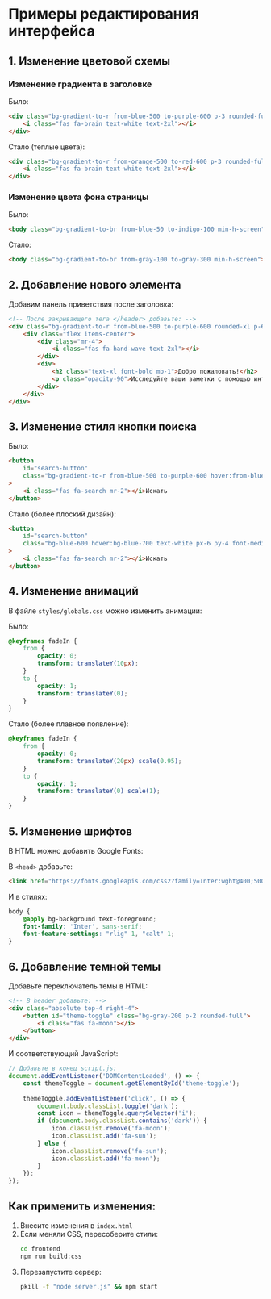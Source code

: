 # Примеры редактирования интерфейса

## 1. Изменение цветовой схемы

### Изменение градиента в заголовке

Было:
```html
<div class="bg-gradient-to-r from-blue-500 to-purple-600 p-3 rounded-full shadow-lg">
    <i class="fas fa-brain text-white text-2xl"></i>
</div>
```

Стало (теплые цвета):
```html
<div class="bg-gradient-to-r from-orange-500 to-red-600 p-3 rounded-full shadow-lg">
    <i class="fas fa-brain text-white text-2xl"></i>
</div>
```

### Изменение цвета фона страницы

Было:
```html
<body class="bg-gradient-to-br from-blue-50 to-indigo-100 min-h-screen">
```

Стало:
```html
<body class="bg-gradient-to-br from-gray-100 to-gray-300 min-h-screen">
```

## 2. Добавление нового элемента

Добавим панель приветствия после заголовка:

```html
<!-- После закрывающего тега </header> добавьте: -->
<div class="bg-gradient-to-r from-blue-500 to-purple-600 rounded-xl p-6 text-white mb-8">
    <div class="flex items-center">
        <div class="mr-4">
            <i class="fas fa-hand-wave text-2xl"></i>
        </div>
        <div>
            <h2 class="text-xl font-bold mb-1">Добро пожаловать!</h2>
            <p class="opacity-90">Исследуйте ваши заметки с помощью интеллектуального поиска</p>
        </div>
    </div>
</div>
```

## 3. Изменение стиля кнопки поиска

Было:
```html
<button 
    id="search-button" 
    class="bg-gradient-to-r from-blue-500 to-purple-600 hover:from-blue-600 hover:to-purple-700 text-white px-6 py-4 font-medium transition-all duration-300 transform hover:scale-105"
>
    <i class="fas fa-search mr-2"></i>Искать
</button>
```

Стало (более плоский дизайн):
```html
<button 
    id="search-button" 
    class="bg-blue-600 hover:bg-blue-700 text-white px-6 py-4 font-medium transition-colors duration-300 rounded-r-lg"
>
    <i class="fas fa-search mr-2"></i>Искать
</button>
```

## 4. Изменение анимаций

В файле `styles/globals.css` можно изменить анимации:

Было:
```css
@keyframes fadeIn {
    from {
        opacity: 0;
        transform: translateY(10px);
    }
    to {
        opacity: 1;
        transform: translateY(0);
    }
}
```

Стало (более плавное появление):
```css
@keyframes fadeIn {
    from {
        opacity: 0;
        transform: translateY(20px) scale(0.95);
    }
    to {
        opacity: 1;
        transform: translateY(0) scale(1);
    }
}
```

## 5. Изменение шрифтов

В HTML можно добавить Google Fonts:

В `<head>` добавьте:
```html
<link href="https://fonts.googleapis.com/css2?family=Inter:wght@400;500;600;700&display=swap" rel="stylesheet">
```

И в стилях:
```css
body {
    @apply bg-background text-foreground;
    font-family: 'Inter', sans-serif;
    font-feature-settings: "rlig" 1, "calt" 1;
}
```

## 6. Добавление темной темы

Добавьте переключатель темы в HTML:
```html
<!-- В header добавьте: -->
<div class="absolute top-4 right-4">
    <button id="theme-toggle" class="bg-gray-200 p-2 rounded-full">
        <i class="fas fa-moon"></i>
    </button>
</div>
```

И соответствующий JavaScript:
```javascript
// Добавьте в конец script.js:
document.addEventListener('DOMContentLoaded', () => {
    const themeToggle = document.getElementById('theme-toggle');
    
    themeToggle.addEventListener('click', () => {
        document.body.classList.toggle('dark');
        const icon = themeToggle.querySelector('i');
        if (document.body.classList.contains('dark')) {
            icon.classList.remove('fa-moon');
            icon.classList.add('fa-sun');
        } else {
            icon.classList.remove('fa-sun');
            icon.classList.add('fa-moon');
        }
    });
});
```

## Как применить изменения:

1. Внесите изменения в `index.html`
2. Если меняли CSS, пересоберите стили:
   ```bash
   cd frontend
   npm run build:css
   ```
3. Перезапустите сервер:
   ```bash
   pkill -f "node server.js" && npm start
   ```